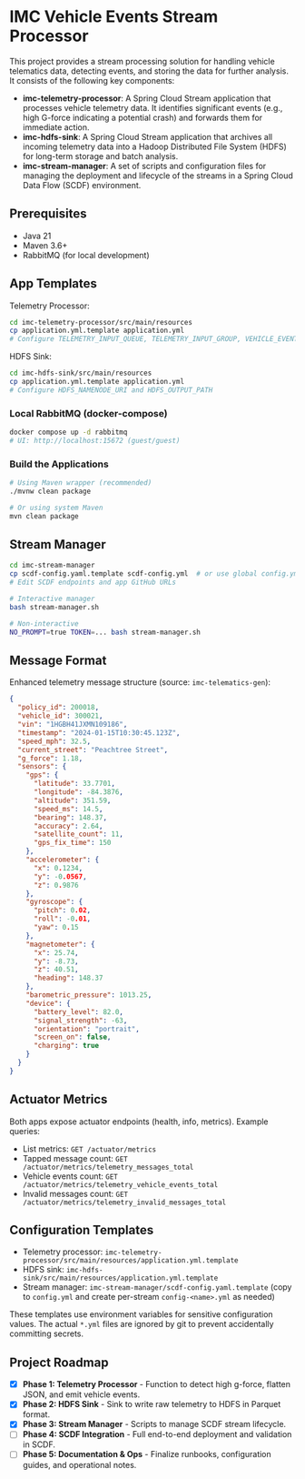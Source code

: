 # IMC Vehicle Events Stream Processor

This project provides a stream processing solution for handling vehicle telematics data, detecting events, and storing the data for further analysis. It consists of the following key components:

- **imc-telemetry-processor**: A Spring Cloud Stream application that processes vehicle telemetry data. It identifies significant events (e.g., high G-force indicating a potential crash) and forwards them for immediate action.
- **imc-hdfs-sink**: A Spring Cloud Stream application that archives all incoming telemetry data into a Hadoop Distributed File System (HDFS) for long-term storage and batch analysis.
- **imc-stream-manager**: A set of scripts and configuration files for managing the deployment and lifecycle of the streams in a Spring Cloud Data Flow (SCDF) environment.

## Prerequisites

- Java 21
- Maven 3.6+
- RabbitMQ (for local development)

## App Templates

Telemetry Processor:
```bash
cd imc-telemetry-processor/src/main/resources
cp application.yml.template application.yml
# Configure TELEMETRY_INPUT_QUEUE, TELEMETRY_INPUT_GROUP, VEHICLE_EVENTS_OUTPUT_QUEUE, VEHICLE_EVENT_GFORCE_THRESHOLD
```

HDFS Sink:
```bash
cd imc-hdfs-sink/src/main/resources
cp application.yml.template application.yml
# Configure HDFS_NAMENODE_URI and HDFS_OUTPUT_PATH
```

### Local RabbitMQ (docker-compose)

```bash
docker compose up -d rabbitmq
# UI: http://localhost:15672 (guest/guest)
```

### Build the Applications

```bash
# Using Maven wrapper (recommended)
./mvnw clean package

# Or using system Maven
mvn clean package
```

## Stream Manager

```bash
cd imc-stream-manager
cp scdf-config.yaml.template scdf-config.yml  # or use global config.yml and per-stream configs
# Edit SCDF endpoints and app GitHub URLs

# Interactive manager
bash stream-manager.sh

# Non-interactive
NO_PROMPT=true TOKEN=... bash stream-manager.sh
```

## Message Format

Enhanced telemetry message structure (source: `imc-telematics-gen`):

```json
{
  "policy_id": 200018,
  "vehicle_id": 300021,
  "vin": "1HGBH41JXMN109186",
  "timestamp": "2024-01-15T10:30:45.123Z",
  "speed_mph": 32.5,
  "current_street": "Peachtree Street",
  "g_force": 1.18,
  "sensors": {
    "gps": {
      "latitude": 33.7701,
      "longitude": -84.3876,
      "altitude": 351.59,
      "speed_ms": 14.5,
      "bearing": 148.37,
      "accuracy": 2.64,
      "satellite_count": 11,
      "gps_fix_time": 150
    },
    "accelerometer": {
      "x": 0.1234,
      "y": -0.0567,
      "z": 0.9876
    },
    "gyroscope": {
      "pitch": 0.02,
      "roll": -0.01,
      "yaw": 0.15
    },
    "magnetometer": {
      "x": 25.74,
      "y": -8.73,
      "z": 40.51,
      "heading": 148.37
    },
    "barometric_pressure": 1013.25,
    "device": {
      "battery_level": 82.0,
      "signal_strength": -63,
      "orientation": "portrait",
      "screen_on": false,
      "charging": true
    }
  }
}
```

## Actuator Metrics

Both apps expose actuator endpoints (health, info, metrics). Example queries:

- List metrics: `GET /actuator/metrics`
- Tapped message count: `GET /actuator/metrics/telemetry_messages_total`
- Vehicle events count: `GET /actuator/metrics/telemetry_vehicle_events_total`
- Invalid messages count: `GET /actuator/metrics/telemetry_invalid_messages_total`

## Configuration Templates

- Telemetry processor: `imc-telemetry-processor/src/main/resources/application.yml.template`
- HDFS sink: `imc-hdfs-sink/src/main/resources/application.yml.template`
- Stream manager: `imc-stream-manager/scdf-config.yaml.template` (copy to `config.yml` and create per-stream `config-<name>.yml` as needed)

These templates use environment variables for sensitive configuration values. The actual `*.yml` files are ignored by git to prevent accidentally committing secrets.

## Project Roadmap

- [X] **Phase 1: Telemetry Processor** - Function to detect high g-force, flatten JSON, and emit vehicle events.
- [X] **Phase 2: HDFS Sink** - Sink to write raw telemetry to HDFS in Parquet format.
- [X] **Phase 3: Stream Manager** - Scripts to manage SCDF stream lifecycle.
- [ ] **Phase 4: SCDF Integration** - Full end-to-end deployment and validation in SCDF.
- [ ] **Phase 5: Documentation & Ops** - Finalize runbooks, configuration guides, and operational notes.
